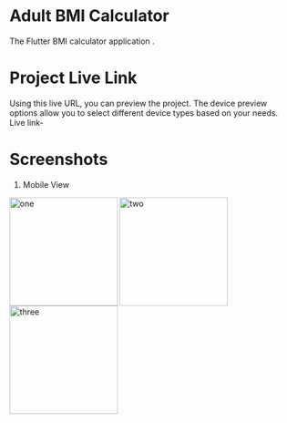 # Adult BMI Calculator

The Flutter BMI calculator application .
# Project Live Link
Using this live URL, you can preview the project. The device preview options allow you to select different device types based on your needs.<br />
Live link- 
<br />
# Screenshots
1. Mobile View 
<img width="190" alt="one" align="left" src="https://github.com/Abuessa265/BMI_Calculator_Flutter/assets/76743694/25ae72f4-eced-452c-a692-ff3b090c7e9e">

<img width="190" alt="two" src="https://github.com/Abuessa265/BMI_Calculator_Flutter/assets/76743694/a718af39-ac10-40af-9283-0f55c98a7cf1">

<img width="190" alt="three" src="https://github.com/Abuessa265/BMI_Calculator_Flutter/assets/76743694/c9895003-ce14-4424-abe0-a3be8e81e2d4">



